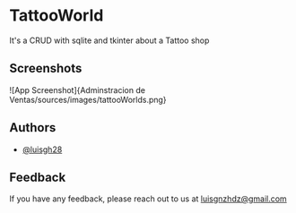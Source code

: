 # TattooWorld

It's a CRUD with sqlite and tkinter about a Tattoo shop 

## Screenshots 

![App Screenshot]{Adminstracion de Ventas/sources/images/tattooWorlds.png}

## Authors

- [@luisgh28](https://github.com/LuisGH28)


## Feedback

If you have any feedback, please reach out to us at luisgnzhdz@gmail.com
